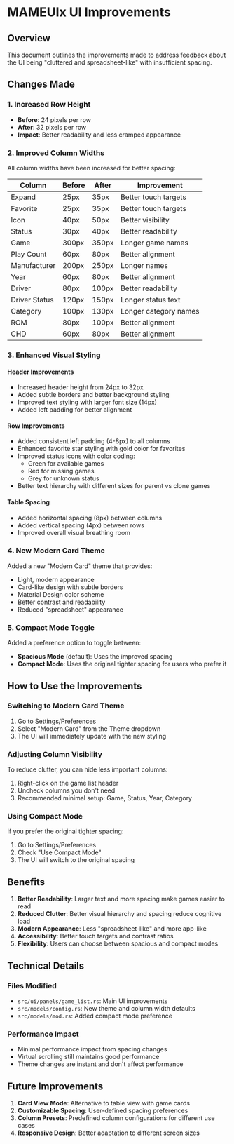 # MAMEUIx UI Improvements

## Overview

This document outlines the improvements made to address feedback about the UI being "cluttered and spreadsheet-like" with insufficient spacing.

## Changes Made

### 1. Increased Row Height
- **Before**: 24 pixels per row
- **After**: 32 pixels per row
- **Impact**: Better readability and less cramped appearance

### 2. Improved Column Widths
All column widths have been increased for better spacing:

| Column | Before | After | Improvement |
|--------|--------|-------|-------------|
| Expand | 25px | 35px | Better touch targets |
| Favorite | 25px | 35px | Better touch targets |
| Icon | 40px | 50px | Better visibility |
| Status | 30px | 40px | Better readability |
| Game | 300px | 350px | Longer game names |
| Play Count | 60px | 80px | Better alignment |
| Manufacturer | 200px | 250px | Longer names |
| Year | 60px | 80px | Better alignment |
| Driver | 80px | 100px | Better readability |
| Driver Status | 120px | 150px | Longer status text |
| Category | 100px | 130px | Longer category names |
| ROM | 80px | 100px | Better alignment |
| CHD | 60px | 80px | Better alignment |

### 3. Enhanced Visual Styling

#### Header Improvements
- Increased header height from 24px to 32px
- Added subtle borders and better background styling
- Improved text styling with larger font size (14px)
- Added left padding for better alignment

#### Row Improvements
- Added consistent left padding (4-8px) to all columns
- Enhanced favorite star styling with gold color for favorites
- Improved status icons with color coding:
  - Green for available games
  - Red for missing games
  - Grey for unknown status
- Better text hierarchy with different sizes for parent vs clone games

#### Table Spacing
- Added horizontal spacing (8px) between columns
- Added vertical spacing (4px) between rows
- Improved overall visual breathing room

### 4. New Modern Card Theme
Added a new "Modern Card" theme that provides:
- Light, modern appearance
- Card-like design with subtle borders
- Material Design color scheme
- Better contrast and readability
- Reduced "spreadsheet" appearance

### 5. Compact Mode Toggle
Added a preference option to toggle between:
- **Spacious Mode** (default): Uses the improved spacing
- **Compact Mode**: Uses the original tighter spacing for users who prefer it

## How to Use the Improvements

### Switching to Modern Card Theme
1. Go to Settings/Preferences
2. Select "Modern Card" from the Theme dropdown
3. The UI will immediately update with the new styling

### Adjusting Column Visibility
To reduce clutter, you can hide less important columns:
1. Right-click on the game list header
2. Uncheck columns you don't need
3. Recommended minimal setup: Game, Status, Year, Category

### Using Compact Mode
If you prefer the original tighter spacing:
1. Go to Settings/Preferences
2. Check "Use Compact Mode"
3. The UI will switch to the original spacing

## Benefits

1. **Better Readability**: Larger text and more spacing make games easier to read
2. **Reduced Clutter**: Better visual hierarchy and spacing reduce cognitive load
3. **Modern Appearance**: Less "spreadsheet-like" and more app-like
4. **Accessibility**: Better touch targets and contrast ratios
5. **Flexibility**: Users can choose between spacious and compact modes

## Technical Details

### Files Modified
- `src/ui/panels/game_list.rs`: Main UI improvements
- `src/models/config.rs`: New theme and column width defaults
- `src/models/mod.rs`: Added compact mode preference

### Performance Impact
- Minimal performance impact from spacing changes
- Virtual scrolling still maintains good performance
- Theme changes are instant and don't affect performance

## Future Improvements

1. **Card View Mode**: Alternative to table view with game cards
2. **Customizable Spacing**: User-defined spacing preferences
3. **Column Presets**: Predefined column configurations for different use cases
4. **Responsive Design**: Better adaptation to different screen sizes 